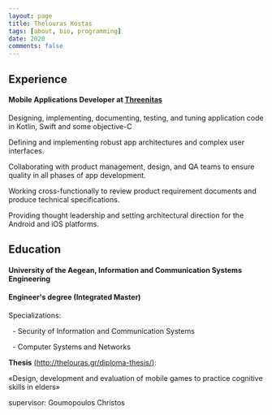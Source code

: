 ```yaml
---
layout: page
title: Thelouras Kostas
tags: [about, bio, programming]
date: 2020
comments: false
---
```

    

## Experience
#### Mobile Applications Developer at [Threenitas](https://threenitas.com)

  Designing, implementing, documenting, testing, and tuning application code in Kotlin, Swift and some objective-C

  Defining and implementing robust app architectures and complex user interfaces.

  Collaborating with product management, design, and QA teams to ensure quality in all phases of app development.

  Working cross-functionally to review product requirement documents and produce technical specifications.

  Providing thought leadership and setting architectural direction for the Android and iOS platforms.




## Education

#### University of the Aegean, Information and Communication Systems Engineering

#### Engineer's degree (Integrated Master)


Specializations:

&nbsp;&nbsp;- Security of Information and Communication Systems

&nbsp;&nbsp;- Computer Systems and Networks


**Thesis** [(http://thelouras.gr/diploma-thesis/)](http://thelouras.gr/diploma-thesis/):

«Design, development and evaluation of mobile games to practice cognitive skills in elders»

supervisor: Goumopoulos Christos
